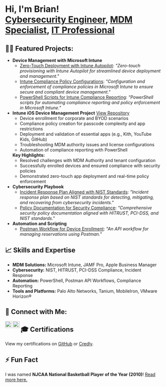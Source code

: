 <h1>Hi, I'm Brian! <br/><a href="https://github.com/Wordups/Wordups">Cybersecurity Engineer</a>, <a href="https://www.linkedin.com/in/yourlinkedinprofile">MDM Specialist</a>, <a href="https://yourportfolio.com">IT Professional</a></h1>

<h2>👨‍💻 Featured Projects:</h2>
<ul>
    <li>
        <b>Device Management with Microsoft Intune</b>
        <ul>
            <li><a href="https://github.com/Wordups/Intune-ZeroTouch">Zero-Touch Deployment with Intune Autopilot</a>: 
                <em>"Zero-touch provisioning with Intune Autopilot for streamlined device deployment and management."</em>
            </li>
            <li><a href="https://github.com/Wordups/Intune-Compliance">Intune Compliance Policy Configurations</a>: 
                <em>"Configuration and enforcement of compliance policies in Microsoft Intune to ensure secure and compliant device management."</em>
            </li>
            <li><a href="https://github.com/Wordups/Intune-Compliance-Scripts">PowerShell Scripts for Intune Compliance Reporting</a>: 
                <em>"PowerShell scripts for automating compliance reporting and policy enforcement in Microsoft Intune."</em>
            </li>
        </ul>
    </li>
    <li>
        <b>Intune iOS Device Management Project</b>  
        <a href="https://github.com/Wordups/Intune-iOS-Device-Management">View Repository</a>  
        <ul>
            <li>Device enrollment for corporate and BYOD scenarios</li>
            <li>Compliance policy creation for passcode complexity and app restrictions</li>
            <li>Deployment and validation of essential apps (e.g., Kith, YouTube Kids, GitHub)</li>
            <li>Troubleshooting MDM authority issues and license configurations</li>
            <li>Automation of compliance reporting with PowerShell</li>
        </ul>
        <b>Key Highlights:</b>
        <ul>
            <li>Resolved challenges with MDM Authority and tenant configuration</li>
            <li>Successfully enrolled devices and ensured compliance with security policies</li>
            <li>Demonstrated zero-touch app deployment and real-time policy enforcement</li>
        </ul>
    </li>
    <li>
        <b>Cybersecurity Playbook</b>
        <ul>
            <li><a href="https://github.com/Wordups/Incident-Response-NIST">Incident Response Plan Aligned with NIST Standards</a>: 
                <em>"Incident response plan based on NIST standards for detecting, mitigating, and recovering from cybersecurity incidents."</em>
            </li>
            <li><a href="https://github.com/Wordups/Security-Policies">Policy Documentation for Security Compliance</a>: 
                <em>"Comprehensive security policy documentation aligned with HITRUST, PCI-DSS, and NIST standards."</em>
            </li>
        </ul>
    </li>
    <li>
        <b>Automation and Scripting</b>
        <ul>
            <li><a href="https://github.com/Wordups/Reservation-API">Postman Workflow for Device Enrollment</a>: 
                <em>"An API workflow for managing reservations using Postman."</em>
            </li>
        </ul>
    </li>
</ul>

<h2>📈 Skills and Expertise</h2>
<ul>
    <li><b>MDM Solutions:</b> Microsoft Intune, JAMF Pro, Apple Business Manager</li>
    <li><b>Cybersecurity:</b> NIST, HITRUST, PCI-DSS Compliance, Incident Response</li>
    <li><b>Automation:</b> PowerShell, Postman API Workflows, Compliance Reporting</li>
    <li><b>Tools and Platforms:</b> Palo Alto Networks, Tanium, MobileIron, VMware Horizon®</li>
</ul>

<h2>🤝 Connect with Me:</h2>
<p>
    <a href="https://linkedin.com/in/yourlinkedinprofile">
        <img align="left" alt="Brian | LinkedIn" width="22px" src="https://cdn.jsdelivr.net/npm/simple-icons@v3/icons/linkedin.svg" />
    </a>
    <a href="https://github.com/Wordups/Wordups">
        <img align="left" alt="Brian | GitHub" width="22px" src="https://cdn.jsdelivr.net/npm/simple-icons@v3/icons/github.svg" />
    </a>
</p>

<h2>🎓 Certifications</h2>
<p>View my certifications on <a href="https://github.com/Wordups/Certifications">GitHub</a> or <a href="https://www.credly.com/users/brian-word.df252e4d">Credly</a>.</p>

<h2>⚡ Fun Fact</h2>
<p>I was named <b>NJCAA National Basketball Player of the Year (2010)</b>! <a href="https://www.njcaa.org/sports/mbkb/2009-10/releases/2010-04-12_11171.html">Read more here.</a></p>
